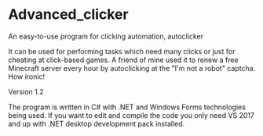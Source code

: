 # Advanced_clicker
An easy-to-use program for clicking automation, autoclicker

It can be used for performing tasks which need many clicks or just for cheating at click-based games.
A friend of mine used it to renew a free Minecraft server every hour by autoclicking at the "I'm not a robot" captcha. How ironic!

Version 1.2

The program is written in C# with .NET and Windows Forms technologies being used. If you want to edit and compile the code you only need VS 2017 and up with .NET desktop development pack installed.
